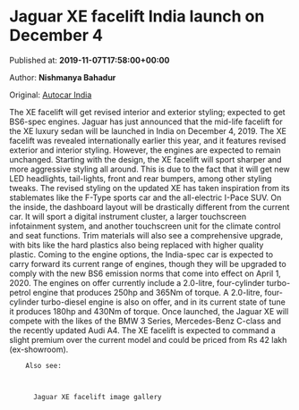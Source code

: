 
# Jaguar XE facelift India launch on December 4

Published at: **2019-11-07T17:58:00+00:00**

Author: **Nishmanya Bahadur**

Original: [Autocar India](https://www.autocarindia.com/car-news/jaguar-xe-facelift-india-launch-on-december-4-414816)

The XE facelift will get revised interior and exterior styling; expected to get BS6-spec engines.
Jaguar has just announced that the mid-life facelift for the XE luxury sedan will be launched in India on December 4, 2019. The XE facelift was revealed internationally earlier this year, and it features revised exterior and interior styling. However, the engines are expected to remain unchanged.
Starting with the design, the XE facelift will sport sharper and more aggressive styling all around. This is due to the fact that it will get new LED headlights, tail-lights, front and rear bumpers, among other styling tweaks. The revised styling on the updated XE has taken inspiration from its stablemates like the F-Type sports car and the all-electric I-Pace SUV.
On the inside, the dashboard layout will be drastically different from the current car. It will sport a digital instrument cluster, a larger touchscreen infotainment system, and another touchscreen unit for the climate control and seat functions. Trim materials will also see a comprehensive upgrade, with bits like the hard plastics also being replaced with higher quality plastic.
Coming to the engine options, the India-spec car is expected to carry forward its current range of engines, though they will be upgraded to comply with the new BS6 emission norms that come into effect on April 1, 2020. The engines on offer currently include a 2.0-litre, four-cylinder turbo-petrol engine that produces 250hp and 365Nm of torque. A 2.0-litre, four-cylinder turbo-diesel engine is also on offer, and in its current state of tune it produces 180hp and 430Nm of torque.
Once launched, the Jaguar XE will compete with the likes of the BMW 3 Series, Mercedes-Benz C-class and the recently updated Audi A4. The XE facelift is expected to command a slight premium over the current model and could be priced from Rs 42 lakh (ex-showroom).

        Also see:
      

        
          Jaguar XE facelift image gallery
        
      
